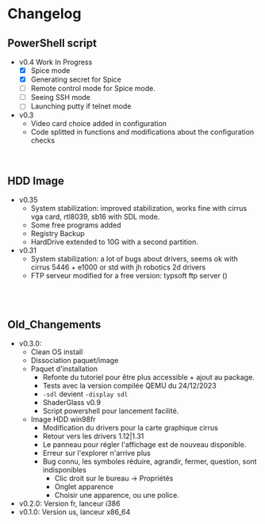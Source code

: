
# Changelog
## PowerShell script

- v0.4 Work In Progress  
    - [x] Spice mode  
    - [x] Generating secret for Spice
    - [ ] Remote control mode for Spice mode.  
    - [ ] Seeing SSH mode  
    - [ ] Launching putty if telnet mode  
- v0.3  
    - Video card choice added in configuration  
    - Code splitted in functions and modifications about the   configuration checks  

<br>

## HDD Image

- v0.35  
    - System stabilization: improved stabilization, works fine with cirrus vga card, rtl8039, sb16 with SDL mode.  
    - Some free programs added   
    - Registry Backup
    - HardDrive extended to 10G with a second partition.
- v0.31  
    - System stabilization: a lot of bugs about drivers, seems ok with cirrus 5446 + e1000 or std with jh robotics 2d drivers
    - FTP serveur modified for a free version: typsoft ftp server ()
 
<br>
<br>

## Old_Changements
- v0.3.0: 
    - Clean OS install
    - Dissociation paquet/image
    - Paquet d'installation
      - Refonte du tutoriel pour être plus accessible + ajout au package.
      - Tests avec la version compilée QEMU du 24/12/2023
      - `-sdl` devient `-display sdl`
      - ShaderGlass v0.9
      - Script powershell pour lancement facilité.
    - Image HDD win98fr
      - Modification du drivers pour la carte graphique cirrus
      - Retour vers les drivers 1.12|1.31
      - Le panneau pour régler l'affichage est de nouveau disponible.
      - Erreur sur l'explorer n'arrive plus
      - Bug connu, les symboles réduire, agrandir, fermer, question, sont indisponibles
        - Clic droit sur le bureau &rarr; Propriétés
        - Onglet apparence
        - Choisir une apparence, ou une police.
- v0.2.0: Version fr, lanceur i386
- v0.1.0: Version us, lanceur x86_64
